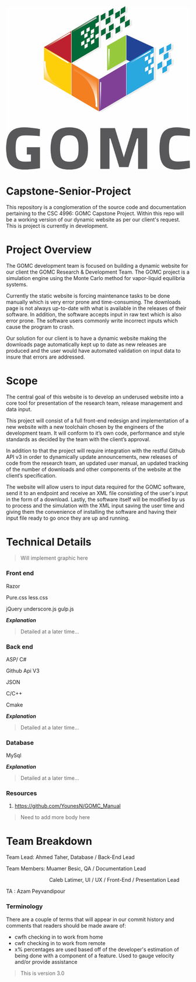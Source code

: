 &nbsp;&nbsp;&nbsp;&nbsp;&nbsp;&nbsp;&nbsp;&nbsp;&nbsp;&nbsp;&nbsp;&nbsp;&nbsp;&nbsp;&nbsp;&nbsp;&nbsp;&nbsp;&nbsp; ![Team Logo](/Other/GOMC.png)

# Capstone-Senior-Project

This repository is a conglomeration of the source code and documentation pertaining to
the CSC 4996: GOMC Capstone Project. Within this repo will be a working version of our dynamic website as per our client's request. This is project is currently in development.

# Project Overview
The GOMC development team is focused on building a dynamic website for our client the GOMC Research & Development Team. The GOMC project is a simulation engine using the Monte Carlo method for vapor-liquid equilibria systems.

Currently the static website is forcing maintenance tasks to be done manually which is very error prone and time-consuming. The downloads page is not always up-to-date with what is available in the releases of their software. In addition, the software accepts input in raw text which is also error prone. The software users commonly write incorrect inputs which cause the program to crash.

Our solution for our client is to have a dynamic website making the downloads page automatically kept up to date as new releases are produced and the user would have automated validation on input data to insure that errors are addressed.

# Scope
The central goal of this website is to develop an underused website into a core tool for presentation of the research team, release management and data input.  

This project will consist of a full front-end redesign and implementation of a new website with a new toolchain chosen by the engineers of the development team. It will conform to it’s own code, performance and style standards as decided by the team with the client’s approval.

In addition to that the project will require integration with the restful Github API v3 in order to dynamically update announcements, new releases of code from the research team, an updated user manual, an updated tracking of the number of downloads and other components of the website at the client’s specification.

The website will allow users to input data required for the GOMC software, send it to an endpoint and receive an XML file consisting of the user's input in the form of a download. Lastly, the software itself will be modified by us to process and the simulation with the XML input saving the user time and giving them the convenience of installing the software and having their input file ready to go once they are up and running.

# Technical Details
>Will implement graphic here

### Front end

Razor

Pure.css less.css

jQuery underscore.js gulp.js

***Explanation***

>Detailed at a later time...

### Back end
ASP/ C#

Github Api V3

JSON

C/C++

Cmake

***Explanation***

>Detailed at a later time...

### Database
MySql

***Explanation***

>Detailed at a later time...

### Resources

1) https://github.com/YounesN/GOMC_Manual

 >Need to add more body here

# Team Breakdown

Team Lead: Ahmed Taher, Database / Back-End Lead

Team Members: Muamer Besic, QA / Documentation Lead

&nbsp;&nbsp;&nbsp;&nbsp;&nbsp;&nbsp;&nbsp;&nbsp;&nbsp;&nbsp;&nbsp;&nbsp;&nbsp;&nbsp;&nbsp;&nbsp;&nbsp;&nbsp;&nbsp;&nbsp;&nbsp;&nbsp;&nbsp;&nbsp;&nbsp;&nbsp;&nbsp;&nbsp;&nbsp;&nbsp;Caleb Latimer, UI / UX / Front-End / Presentation Lead

TA : Azam Peyvandipour


### Terminology

There are a couple of terms that will appear in our commit history and comments that readers should be made aware of:
- cwfh checking in to work from home
- cwfr checking in to work from remote
- x% percentages are used based off of the developer's estimation of being done with a component of a feature. Used to gauge velocity and/or provide assistance 


> This is version 3.0
